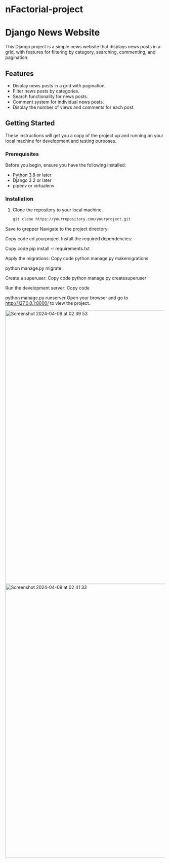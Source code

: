 # nFactorial-project
# Django News Website

This Django project is a simple news website that displays news posts in a grid, with features for filtering by category, searching, commenting, and pagination.

## Features

- Display news posts in a grid with pagination.
- Filter news posts by categories.
- Search functionality for news posts.
- Comment system for individual news posts.
- Display the number of views and comments for each post.

## Getting Started

These instructions will get you a copy of the project up and running on your local machine for development and testing purposes.

### Prerequisites

Before you begin, ensure you have the following installed:
- Python 3.8 or later
- Django 3.2 or later
- pipenv or virtualenv

### Installation

1. Clone the repository to your local machine:
   ```sh
   git clone https://yourrepository.com/yourproject.git
Save to grepper
Navigate to the project directory:

Copy code
cd yourproject
Install the required dependencies:

Copy code
pip install -r requirements.txt


Apply the migrations: 
Copy code
python manage.py makemigrations    

python manage.py migrate     

Create a superuser: 
Copy code
python manage.py createsuperuser   

Run the development server:
Copy code

python manage.py runserver
Open your browser and go to http://127.0.0.1:8000/ to view the project.

<img width="862" alt="Screenshot 2024-04-09 at 02 39 53" src="https://github.com/Asylkhan689/nFactorial-project/assets/119470359/59f9b775-9473-4075-92e3-f89a174948b0">


<img width="863" alt="Screenshot 2024-04-09 at 02 41 33" src="https://github.com/Asylkhan689/nFactorial-project/assets/119470359/4b60b5e3-a7ad-4181-b94a-a5b4db4ee381">


